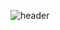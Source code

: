 ![header](https://capsule-render.vercel.app/api?type=cylinder&color=87CEEB&height=300&section=header&text=Songyi's%20Github&fontSize=90&textColor=ffffff&animation=blink)

<!---
songyiiii/songyiiii is a ✨ special ✨ repository because its `README.md` (this file) appears on your GitHub profile.
You can click the Preview link to take a look at your changes.
--->
